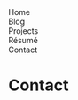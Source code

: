<script src="https://code.jquery.com/jquery-3.2.1.min.js"></script>
<script src="/assets/js/menu-nav.js"></script>

<div id="site-menu" class="site-menu">
  <div id="site-menu-button-containter-home" class="site-menu-button-container"><div id="site-menu-button-home" class="site-menu-button"><span class="site-menu-button-text">Home</span></div></div><div id="site-menu-button-container-blog" class="site-menu-button-container"><div id="site-menu-button-blog" class="site-menu-button"><span class="site-menu-button-text">Blog</span></div></div><div id="site-menu-button-container-projects" class="site-menu-button-container"><div id="site-menu-button-projects" class="site-menu-button"><span class="site-menu-button-text">Projects</span></div></div><div id="site-menu-button-container-resume" class="site-menu-button-container"><div id="site-menu-button-resume" class="site-menu-button"><span class="site-menu-button-text">R&#233;sum&#233;</span></div></div><div id="site-menu-button-container-contact" class="site-menu-button-container"><div id="site-menu-button-contact" class="site-menu-button disabled"><span class="site-menu-button-text">Contact</span></div></div>
</div>

# Contact #
